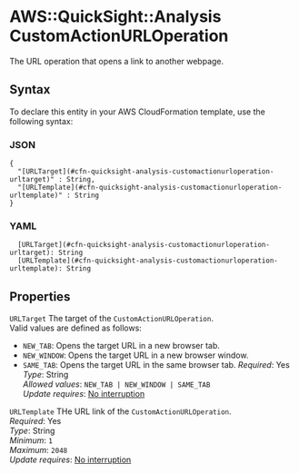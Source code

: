 # AWS::QuickSight::Analysis CustomActionURLOperation<a name="aws-properties-quicksight-analysis-customactionurloperation"></a>

The URL operation that opens a link to another webpage\.

## Syntax<a name="aws-properties-quicksight-analysis-customactionurloperation-syntax"></a>

To declare this entity in your AWS CloudFormation template, use the following syntax:

### JSON<a name="aws-properties-quicksight-analysis-customactionurloperation-syntax.json"></a>

```
{
  "[URLTarget](#cfn-quicksight-analysis-customactionurloperation-urltarget)" : String,
  "[URLTemplate](#cfn-quicksight-analysis-customactionurloperation-urltemplate)" : String
}
```

### YAML<a name="aws-properties-quicksight-analysis-customactionurloperation-syntax.yaml"></a>

```
  [URLTarget](#cfn-quicksight-analysis-customactionurloperation-urltarget): String
  [URLTemplate](#cfn-quicksight-analysis-customactionurloperation-urltemplate): String
```

## Properties<a name="aws-properties-quicksight-analysis-customactionurloperation-properties"></a>

`URLTarget`  <a name="cfn-quicksight-analysis-customactionurloperation-urltarget"></a>
The target of the `CustomActionURLOperation`\.  
Valid values are defined as follows:  
+  `NEW_TAB`: Opens the target URL in a new browser tab\.
+  `NEW_WINDOW`: Opens the target URL in a new browser window\.
+  `SAME_TAB`: Opens the target URL in the same browser tab\.
*Required*: Yes  
*Type*: String  
*Allowed values*: `NEW_TAB | NEW_WINDOW | SAME_TAB`  
*Update requires*: [No interruption](https://docs.aws.amazon.com/AWSCloudFormation/latest/UserGuide/using-cfn-updating-stacks-update-behaviors.html#update-no-interrupt)

`URLTemplate`  <a name="cfn-quicksight-analysis-customactionurloperation-urltemplate"></a>
THe URL link of the `CustomActionURLOperation`\.  
*Required*: Yes  
*Type*: String  
*Minimum*: `1`  
*Maximum*: `2048`  
*Update requires*: [No interruption](https://docs.aws.amazon.com/AWSCloudFormation/latest/UserGuide/using-cfn-updating-stacks-update-behaviors.html#update-no-interrupt)